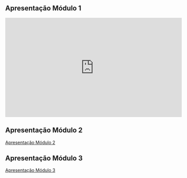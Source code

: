 
## Apresentação  Módulo 1

<iframe width="560" height="315" src="https://www.youtube.com/embed/J68yiBu_BsI" title="YouTube video player" frameborder="0" allow="accelerometer; autoplay; clipboard-write; encrypted-media; gyroscope; picture-in-picture" allowfullscreen></iframe>

## Apresentação  Módulo 2

[Apresentação Módulo 2](https://unbbr-my.sharepoint.com/:v:/g/personal/190044390_aluno_unb_br/ERhQ-uQnj4xMlyZzKPtsRfMByD-a0qVkOub4UhZg8k5WpQ?e=nuOk8Q)

## Apresentação  Módulo 3

[Apresentação Módulo 3](https://unbbr-my.sharepoint.com/:v:/g/personal/190044390_aluno_unb_br/ERWh2uciex5Ioyo_sscKS5cBywAFq4SE1d8iIz52WtkDLw?e=UUcn85)
